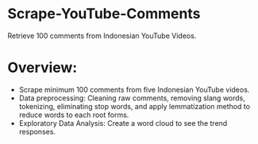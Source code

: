 # Scrape-YouTube-Comments
Retrieve 100 comments from Indonesian YouTube Videos.

# Overview:
- Scrape minimum 100 comments from five Indonesian YouTube videos.
- Data preprocessing: Cleaning raw comments, removing slang words, tokenizing, eliminating stop words, and apply lemmatization method to reduce words to each root forms.
- Exploratory Data Analysis: Create a word cloud to see the trend responses.
